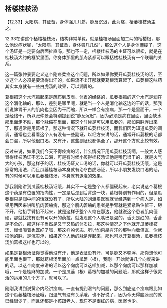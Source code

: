 ## 栝楼桂枝汤

【12.33】太阳病，其证备，身体强儿儿然，脉反沉迟，此为痉，栝蒌桂枝汤主之。

12.33在讲这个栝楼桂枝汤，结构非常单纯，就是桂枝汤里面加二两的栝楼根，那么他说症状呢，“太阳病，其证备，身体强几几然”，那么这个人是身体僵硬了，这个汤证是一定要向后面扯直吗，那也不一定，栝楼桂枝汤的主证可以很松，就是在桂枝汤大约的框架里面，你身体那里的肌肉紧都可以跟栝楼桂枝汤有一个联署的关系。

这一篇张仲景要定义这个刚痉柔痉这个问题，所以如果你要开瓜蒌桂枝汤的话，至少这个人必须是要流得出汗的，如果流不出汗那就要葛根汤算起了，瓜蒌根这味药其实本身就有一些白虎汤的效果，可以润胃的。

葛根把这个水汽抓起来是疏布到皮表、体表的经络的，瓜蒌根抓的这个水汽是润在这个消化轴的，那么，差别是哪里呢，就是当一个人是消化轴这边的干的话，那我们说脾胃干人的肌肉也会因为干而缩，所以一样会有痉病，那一个是里面干，一个是经络干，所以张仲景会特别提到说“脉反沉迟”，因为必须是病在里面，里面缺水那里面走不动，那个脉缩在里面，那这个时候是可以用瓜蒌的，那如果脉浮出来了，那通常是用葛根了，那这种情况下就开瓜蒌桂枝汤，而我们因为知道瓜蒌的调调，通常也会看看这个人有没有一些副证，以经方来讲的话，通常开瓜蒌根的话都会口渴，所以他很口渴，又有汗，这些副证也都俱全了，那开这个方就比较有效。

反过来说，如果我们今天不得痉病的话，什么情况下用瓜蒌桂枝汤啊，一般大人感冒得桂枝汤证不怎么口渴，可是有时候小孩得桂枝汤证他是嘴巴很干的，就是火气大的小孩，那这样子的话，桂枝汤证又口渴的话，你就可以开瓜蒌桂枝汤哦，这是家常的用法，而且瓜蒌桂枝汤本身就有治疗白虎汤证，所以小朋友发烧口渴的话，有的时候可以用瓜蒌桂枝汤，本身就有退烧的效果。

那我刚刚讲到瓜蒌桂枝汤证哦，其实不一定是整个人都僵硬起来，老实说这个葛根这个药是有位置的指向性，一定是后颈到后背这一块，葛根特别有作用的，但是瓜蒌根只是润中间的话就没有了，所以大陆的刘渡舟医案就曾经遇到一个病人是，如果用西医来讲叫肌肉萎缩病，那这个肌肉萎缩的患者是手臂就是紧紧贴住躯干，掰不开，他抬手臂抬不起来，就是这样子整个人缩在那边，他就说这个患者肌肉僵硬，那就找找有没有可以开的药拉，就发现这个人嘴巴是渴的，舌头是红的，舌苔是不全的，那这样子当然是又干又热的体质拉，那这种情况之下他就开瓜蒌桂枝汤，慢慢喝着也医好了哦，那这样的状态，所以如果是有汗的那种向后僵直，你就把他的脉，是沉实浮，如果这个人他的脉是浮起来，那也可以开葛根汤，瓜蒌桂枝汤加葛根这样也可以的。

如果是葛根汤证你觉得他没有汗，他是表证没有汗，可是脉又不够浮，那你想他可能里面也很干，那就葛根汤里面加一点瓜蒌（根），我刚一开始就讲几个向度来讲的话，以这个向度来讲的话以这个向度可以这样加减，以那个向度可以那样加减哦，一个是桂麻的加减，一个是瓜蒌（根）葛根的加减的问题哦，那就这样子很灵活的运用的几个方子，就可以了。

刚刚我讲到说黄帝内经讲痉病，一直有提到湿气的问题，那么到底这个痉病跟比如这个瓜蒌桂枝汤证哦，跟湿气有没有关系哦，也不好说了，因为今天得脑膜炎的就已经很少了，而且还都是小孩跟老人，现在不是很红的病，医案也少。

